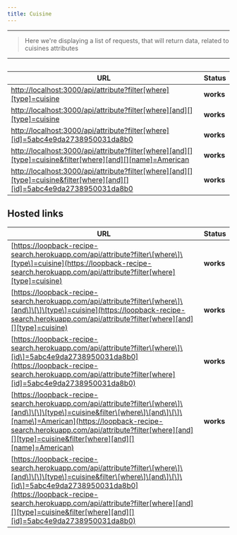 ```yaml
---
title: Cuisine
---
```

---
 >  Here we're displaying a list of requests, that will return data, related to
  cuisines attributes
---



##

| URL | Status |
| --- | --- |
| ​[http://localhost:3000/api/attribute?filter\[where\]\[type\]=cuisine](http://localhost:3000/api/attribute?filter[where][type]=cuisine) | **works** |
| ​[http://localhost:3000/api/attribute?filter\[where\]\[and\]\[\]\[type\]=cuisine](http://localhost:3000/api/attribute?filter[where][and][][type]=cuisine) | **works** |
| ​[http://localhost:3000/api/attribute?filter\[where\]\[id\]=5abc4e9da2738950031da8b0](http://localhost:3000/api/attribute?filter[where][id]=5abc4e9da2738950031da8b0) | **works** |
| [http://localhost:3000/api/attribute?filter\[where\]\[and\]\[\]\[type\]=cuisine&filter\[where\]\[and\]\[\]\[name\]=American](http://localhost:3000/api/attribute?filter[where][and][][type]=cuisine&filter[where][and][][name]=American) | **works** |
| [http://localhost:3000/api/attribute?filter\[where\]\[and\]\[\]\[type\]=cuisine&filter\[where\]\[and\]\[\]\[id\]=5abc4e9da2738950031da8b0](http://localhost:3000/api/attribute?filter[where][and][][type]=cuisine&filter[where][and][][id]=5abc4e9da2738950031da8b0) | **works** |

## Hosted links

| URL | Status |
| --- | --- |
| [https://loopback-recipe-search.herokuapp.com/api/attribute?filter\[where\]\[type\]=cuisine](https://loopback-recipe-search.herokuapp.com/api/attribute?filter[where][type]=cuisine) | **works** |
| ​[https://loopback-recipe-search.herokuapp.com/api/attribute?filter\[where\]\[and\]\[\]\[type\]=cuisine](https://loopback-recipe-search.herokuapp.com/api/attribute?filter[where][and][][type]=cuisine) | **works** |
| ​[https://loopback-recipe-search.herokuapp.com/api/attribute?filter\[where\]\[id\]=5abc4e9da2738950031da8b0](https://loopback-recipe-search.herokuapp.com/api/attribute?filter[where][id]=5abc4e9da2738950031da8b0) | **works** |
| [https://loopback-recipe-search.herokuapp.com/api/attribute?filter\[where\]\[and\]\[\]\[type\]=cuisine&filter\[where\]\[and\]\[\]\[name\]=American](https://loopback-recipe-search.herokuapp.com/api/attribute?filter[where][and][][type]=cuisine&filter[where][and][][name]=American) | **works** |
| [https://loopback-recipe-search.herokuapp.com/api/attribute?filter\[where\]\[and\]\[\]\[type\]=cuisine&filter\[where\]\[and\]\[\]\[id\]=5abc4e9da2738950031da8b0](https://loopback-recipe-search.herokuapp.com/api/attribute?filter[where][and][][type]=cuisine&filter[where][and][][id]=5abc4e9da2738950031da8b0) |  |
